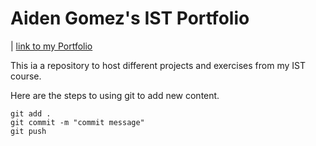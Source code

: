 # Aiden Gomez's IST Portfolio
|
[link to my Portfolio](https://github.com/thecoolerset/ist-portfolio-aiden)

This ia a repository to host different projects and exercises from my IST course.

Here are the steps to using git to add new content.

```
git add .
git commit -m "commit message"
git push
```


